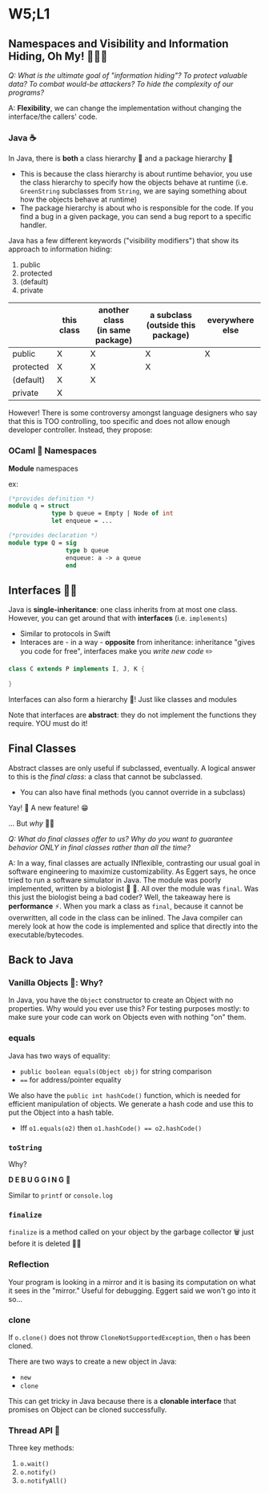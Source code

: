 # W5;L1

## Namespaces and Visibility and Information Hiding, Oh My! 🦁🐯🐻 

*Q: What is the ultimate goal of "information hiding"? To protect valuable data? To combat would-be attackers? To hide the complexity of our programs?*

A: **Flexibility**, we can change the implementation without changing the interface/the callers' code. 

### Java ☕️ 

In Java, there is **both** a class hierarchy 🌳 and a package hierarchy 🌳

- This is because the class hierarchy is about runtime behavior, you use the class hierarchy to specify how the objects behave at runtime (i.e. `GreenString` subclasses from `String`, we are saying something about how the objects behave at runtime)
- The package hierarchy is about who is responsible for the code. If you find a bug in a given package, you can send a bug report to a specific handler.



Java has a few different keywords ("visibility modifiers") that show its approach to information hiding:

1. public
2. protected
3. (default)
4. private

|           | this class | another class<br />(in same package) | a subclass<br />(outside this package) | everywhere else |
| --------- | ---------- | ------------------------------------ | -------------------------------------- | --------------- |
| public    | X          | X                                    | X                                      | X               |
| protected | X          | X                                    | X                                      |                 |
| (default) | X          | X                                    |                                        |                 |
| private   | X          |                                      |                                        |                 |

However! There is some controversy amongst language designers who say that this is TOO controlling, too specific and does not allow enough developer controller. Instead, they propose:

### OCaml 🐪 Namespaces

**Module** namespaces

ex:

```ocaml
(*provides definition *)
module q = struct
			type b queue = Empty | Node of int
			let enqueue = ...

(*provides declaration *)
module type Q = sig 
				type b queue
				enqueue: a -> a queue
				end
```



## Interfaces 👮‍♀️ 

Java is **single-inheritance**: one class inherits from at most one class. However, you can get around that with **interfaces** (i.e. `implements`)

- Similar to protocols in Swift
- Interaces are - in a way - **opposite** from inheritance: inheritance "gives you code for free", interfaces make you *write new code* ✏️ 



```java
class C extends P implements I, J, K {
    
}
```

Interfaces can also form a hierarchy 🌳! Just like classes and modules

Note that interfaces are **abstract**: they do not implement the functions they require. YOU must do it!



## Final Classes

Abstract classes are only useful if subclassed, eventually. A logical answer to this is the *final class*: a class that cannot be subclassed.

- You can also have final methods (you cannot override in a subclass)



Yay! 🎉 A new feature! 😁 

... But *why* 🤷‍♂️ 



*Q: What do final classes offer to us? Why do you want to guarantee behavior ONLY in final classes rather than all the time?*

A: In a way, final classes are actually INflexible, contrasting our usual goal in software engineering to maximize customizability. As Eggert says, he once tried to run a software simulator in Java. The module was poorly implemented, written by a biologist 🧬 🐠. All over the module was `final`. Was this just the biologist being a bad coder? Well, the takeaway here is **performance** ⚡️. When you mark a class as `final`, because it cannot be overwritten, all code in the class can be inlined. The Java compiler can merely look at how the code is implemented and splice that directly into the executable/bytecodes.

## Back to Java

### Vanilla Objects 🍦: Why?

In Java, you have the `Object` constructor to create an Object with no properties. Why would you ever use this? For testing purposes mostly: to make sure your code can work on Objects even with nothing "on" them.

### equals

Java has two ways of equality:

- `public boolean equals(Object obj)` for string comparison
- `==` for address/pointer equality



We also have the `public int hashCode()` function, which is needed for efficient manipulation of objects. We generate a hash code and use this to put the Object into a hash table.

- Iff `o1.equals(o2)` then `o1.hashCode() == o2.hashCode()`



### `toString`

Why? 

**D E B U G G I N G** 🐛 

Similar to `printf` or `console.log`



### `finalize`

`finalize` is a method called on your object by the garbage collector 🗑 just before it is deleted 🔪😱



### Reflection

Your program is looking in a mirror and it is basing its computation on what it sees in the "mirror." Useful for debugging. Eggert said we won't go into it so...



### clone

If `o.clone()` does not throw `CloneNotSupportedException`, then `o` has been cloned.

There are two ways to create a new object in Java:

- `new`
- `clone`

This can get tricky in Java because there is a **clonable interface** that promises on Object can be cloned successfully.



### Thread API 🧵 

Three key methods:

1. `o.wait()`
2. `o.notify()`
3. `o.notifyAll()`